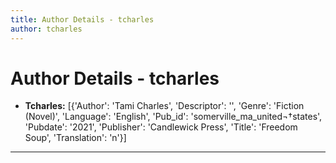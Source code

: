 ```yaml
---
title: Author Details - tcharles
author: tcharles
---
```


# Author Details - tcharles

<ul>
    <li><strong>Tcharles:</strong> [{'Author': 'Tami Charles', 'Descriptor': '', 'Genre': 'Fiction (Novel)', 'Language': 'English', 'Pub_id': 'somerville_ma_united¬†states', 'Pubdate': '2021', 'Publisher': 'Candlewick Press', 'Title': 'Freedom Soup', 'Translation': 'n'}]</li>
</ul>
<hr>